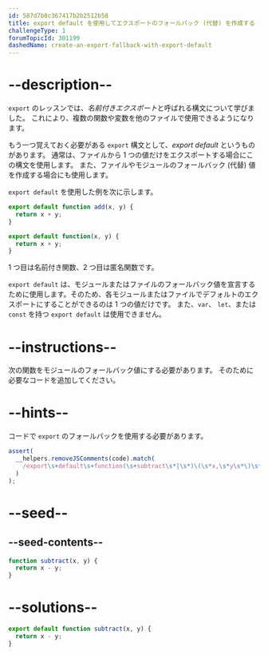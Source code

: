 ```yaml
---
id: 587d7b8c367417b2b2512b58
title: export default を使用してエクスポートのフォールバック (代替) を作成する
challengeType: 1
forumTopicId: 301199
dashedName: create-an-export-fallback-with-export-default
---
```


# --description--

`export` のレッスンでは、<dfn>名前付きエクスポート</dfn>と呼ばれる構文について学びました。 これにより、複数の関数や変数を他のファイルで使用できるようになります。

もう一つ覚えておく必要がある `export` 構文として、<dfn>export default</dfn> というものがあります。 通常は、ファイルから 1 つの値だけをエクスポートする場合にこの構文を使用します。 また、ファイルやモジュールのフォールバック (代替) 値を作成する場合にも使用します。

`export default` を使用した例を次に示します。

```js
export default function add(x, y) {
  return x + y;
}

export default function(x, y) {
  return x + y;
}
```

1 つ目は名前付き関数、2 つ目は匿名関数です。

`export default` は、モジュールまたはファイルのフォールバック値を宣言するために使用します。そのため、各モジュールまたはファイルでデフォルトのエクスポートにすることができるのは 1 つの値だけです。 また、`var`、 `let`、または `const` を持つ `export default` は使用できません。

# --instructions--

次の関数をモジュールのフォールバック値にする必要があります。 そのために必要なコードを追加してください。

# --hints--

コードで `export` のフォールバックを使用する必要があります。

```js
assert(
  __helpers.removeJSComments(code).match(
    /export\s+default\s+function(\s+subtract\s*|\s*)\(\s*x,\s*y\s*\)\s*{/g
  )
);
```

# --seed--

## --seed-contents--

```js
function subtract(x, y) {
  return x - y;
}
```

# --solutions--

```js
export default function subtract(x, y) {
  return x - y;
}
```
